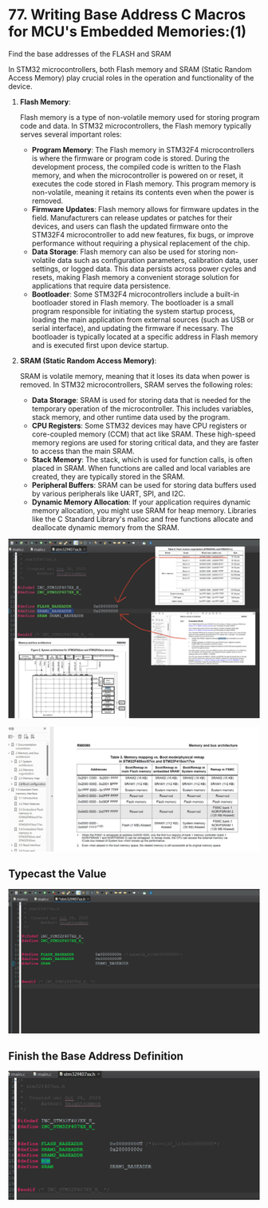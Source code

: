 # 77. Writing Base Address C Macros for MCU's Embedded Memories:(1)



Find the base addresses of the FLASH and SRAM 

In STM32 microcontrollers, both Flash memory and SRAM (Static Random Access Memory) play crucial roles in the operation and functionality of the device.

1. **Flash Memory**:

   Flash memory is a type of non-volatile memory used for storing program code and data. In STM32 microcontrollers, the Flash memory typically serves several important roles:

      

   - **Program Memory**: The Flash memory in STM32F4 microcontrollers is where the firmware or program code is stored. During the development process, the compiled code is written to the Flash memory, and when the microcontroller is powered on or reset, it executes the code stored in Flash memory. This program memory is non-volatile, meaning it retains its contents even when the power is removed.
   - **Firmware Updates**: Flash memory allows for firmware updates in the field. Manufacturers can release updates or patches for their devices, and users can flash the updated firmware onto the STM32F4 microcontroller to add new features, fix bugs, or improve performance without requiring a physical replacement of the chip.
   - **Data Storage**: Flash memory can also be used for storing non-volatile data such as configuration parameters, calibration data, user settings, or logged data. This data persists across power cycles and resets, making Flash memory a convenient storage solution for applications that require data persistence.
   - **Bootloader**: Some STM32F4 microcontrollers include a built-in bootloader stored in Flash memory. The bootloader is a small program responsible for initiating the system startup process, loading the main application from external sources (such as USB or serial interface), and updating the firmware if necessary. The bootloader is typically located at a specific address in Flash memory and is executed first upon device startup.

2. **SRAM (Static Random Access Memory)**:

   SRAM is volatile memory, meaning that it loses its data when power is removed. In STM32 microcontrollers, SRAM serves the following roles:

   - **Data Storage**: SRAM is used for storing data that is needed for the temporary operation of the microcontroller. This includes variables, stack memory, and other runtime data used by the program.
   - **CPU Registers**: Some STM32 devices may have CPU registers or core-coupled memory (CCM) that act like SRAM. These high-speed memory regions are used for storing critical data, and they are faster to access than the main SRAM.
   - **Stack Memory**: The stack, which is used for function calls, is often placed in SRAM. When functions are called and local variables are created, they are typically stored in the SRAM.
   - **Peripheral Buffers**: SRAM can be used for storing data buffers used by various peripherals like UART, SPI, and I2C.
   - **Dynamic Memory Allocation**: If your application requires dynamic memory allocation, you might use SRAM for heap memory. Libraries like the C Standard Library's malloc and free functions allocate and deallocate dynamic memory from the SRAM.

![01](https://github.com/knightsummon/Mastering-Microcontroller-and-Embedded-Driver-Development/blob/main/20.%20Updating%20MCU%20Specific%20Header%20Files%20with%20Bus%20Domain%20and%20Peripheral%20Details/77.%20Writing%20Base%20Address%20C%20Macros%20for%20MCU's%20Embedded%20Memories(1).assets/01.jpg)

![04](https://github.com/knightsummon/Mastering-Microcontroller-and-Embedded-Driver-Development/blob/main/20.%20Updating%20MCU%20Specific%20Header%20Files%20with%20Bus%20Domain%20and%20Peripheral%20Details/77.%20Writing%20Base%20Address%20C%20Macros%20for%20MCU's%20Embedded%20Memories(1).assets/04.jpg)

## Typecast the Value

![02](https://github.com/knightsummon/Mastering-Microcontroller-and-Embedded-Driver-Development/blob/main/20.%20Updating%20MCU%20Specific%20Header%20Files%20with%20Bus%20Domain%20and%20Peripheral%20Details/77.%20Writing%20Base%20Address%20C%20Macros%20for%20MCU's%20Embedded%20Memories(1).assets/02.jpg)

## Finish the Base Address Definition

![03](https://github.com/knightsummon/Mastering-Microcontroller-and-Embedded-Driver-Development/blob/main/20.%20Updating%20MCU%20Specific%20Header%20Files%20with%20Bus%20Domain%20and%20Peripheral%20Details/77.%20Writing%20Base%20Address%20C%20Macros%20for%20MCU's%20Embedded%20Memories(1).assets/03.jpg)
